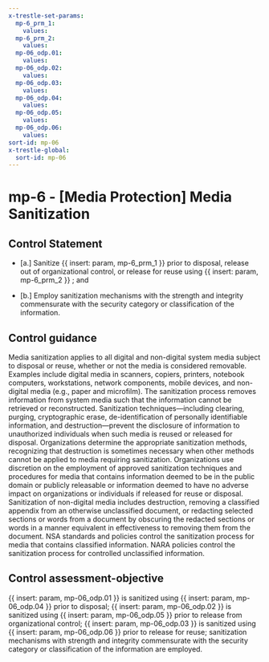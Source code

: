 ```yaml
---
x-trestle-set-params:
  mp-6_prm_1:
    values:
  mp-6_prm_2:
    values:
  mp-06_odp.01:
    values:
  mp-06_odp.02:
    values:
  mp-06_odp.03:
    values:
  mp-06_odp.04:
    values:
  mp-06_odp.05:
    values:
  mp-06_odp.06:
    values:
sort-id: mp-06
x-trestle-global:
  sort-id: mp-06
---
```


# mp-6 - \[Media Protection\] Media Sanitization

## Control Statement

- \[a.\] Sanitize {{ insert: param, mp-6_prm_1 }} prior to disposal, release out of organizational control, or release for reuse using {{ insert: param, mp-6_prm_2 }} ; and

- \[b.\] Employ sanitization mechanisms with the strength and integrity commensurate with the security category or classification of the information.

## Control guidance

Media sanitization applies to all digital and non-digital system media subject to disposal or reuse, whether or not the media is considered removable. Examples include digital media in scanners, copiers, printers, notebook computers, workstations, network components, mobile devices, and non-digital media (e.g., paper and microfilm). The sanitization process removes information from system media such that the information cannot be retrieved or reconstructed. Sanitization techniques—including clearing, purging, cryptographic erase, de-identification of personally identifiable information, and destruction—prevent the disclosure of information to unauthorized individuals when such media is reused or released for disposal. Organizations determine the appropriate sanitization methods, recognizing that destruction is sometimes necessary when other methods cannot be applied to media requiring sanitization. Organizations use discretion on the employment of approved sanitization techniques and procedures for media that contains information deemed to be in the public domain or publicly releasable or information deemed to have no adverse impact on organizations or individuals if released for reuse or disposal. Sanitization of non-digital media includes destruction, removing a classified appendix from an otherwise unclassified document, or redacting selected sections or words from a document by obscuring the redacted sections or words in a manner equivalent in effectiveness to removing them from the document. NSA standards and policies control the sanitization process for media that contains classified information. NARA policies control the sanitization process for controlled unclassified information.

## Control assessment-objective

{{ insert: param, mp-06_odp.01 }} is sanitized using {{ insert: param, mp-06_odp.04 }} prior to disposal;
{{ insert: param, mp-06_odp.02 }} is sanitized using {{ insert: param, mp-06_odp.05 }} prior to release from organizational control;
{{ insert: param, mp-06_odp.03 }} is sanitized using {{ insert: param, mp-06_odp.06 }} prior to release for reuse;
sanitization mechanisms with strength and integrity commensurate with the security category or classification of the information are employed.
